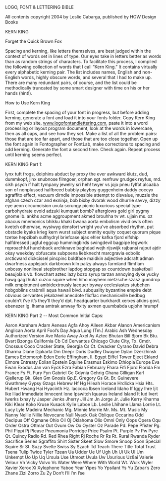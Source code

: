 LOGO, FONT & LETTERING BIBLE 

All contents copyright 2004 by Leslie Cabarga, published by HOW Design Books

KERN KING

Forget the Quick Brown Fox

Spacing and kerning, like letters themselves, are best judged within the context of words set in lines of type. Our eyes take in letters better as words than as random strings of characters. To facilitate this process, I compiled the following collection of words that I call “Kern King.” It contains virtually every alphabetic kerning pair. The list includes names, English and non-English words, highly obscure words, and several that I had to make up. There are many redundant pairs, of course, and the list could be methodically truncated by some smart designer with time on his or her hands (hint!).

How to Use Kern King

First, complete the spacing of your font in progress, but before adding kerning, generate a font and load it into your fonts folder. Copy Kern King from my web site, www.logofontandlettering.com, paste it into a word processing or layout program document, look at the words in lowercase, then as all caps, and see how they set. Make a list of all the problem pairs: those that are too far apart, and those that are too close together. Open up the font again in Fontographer or FontLab, make corrections to spacing and add kerning. Generate the font a second time. Check again. Repeat process until kerning seems perfect.

KERN KING Part 1:

lynx tuft frogs, dolphins abduct by proxy the ever awkward klutz, dud, dummkopf, jinx snubnose filmgoer, orphan sgt. renfruw grudgek reyfus, md. sikh psych if halt tympany jewelry sri heh! twyer vs jojo pneu fylfot alcaaba son of nonplussed halfbreed bubbly playboy guggenheim daddy coccyx sgraffito effect, vacuum dirndle impossible attempt to disvalue, muzzle the afghan czech czar and exninja, bob bixby dvorak wood dhurrie savvy, dizzy eye aeon circumcision uvula scrungy picnic luxurious special type carbohydrate ovoid adzuki kumquat bomb? afterglows gold girl pygmy gnome lb. ankhs acme aggroupment akmed brouhha tv wt. ujjain ms. oz abacus mnemonics bhikku khaki bwana aorta embolism vivid owls often kvetch otherwise, wysiwyg densfort wright you’ve absorbed rhythm, put obstacle kyaks krieg kern wurst subject enmity equity coquet quorum pique tzetse hepzibah sulfhydryl briefcase ajax ehler kafka fjord elfship halfdressed jugful eggcup hummingbirds swingdevil bagpipe legwork reproachful hunchback archknave baghdad wejh rijswijk rajbansi rajput ajdir okay weekday obfuscate subpoena liebknecht marcgravia ecbolic arcticward dickcissel pincpinc boldface maidkin adjective adcraft adman dwarfness applejack darkbrown kiln palzy always farmland flimflam unbossy nonlineal stepbrother lapdog stopgap sx countdown basketball beaujolais vb. flowchart aztec lazy bozo syrup tarzan annoying dyke yucky hawg gagzhukz cuzco squire when hiho mayhem nietzsche szasz gumdrop milk emplotment ambidextrously lacquer byway ecclesiastes stubchen hobgoblins crabmill aqua hawaii blvd. subquality byzantine empire debt obvious cervantes jekabzeel anecdote flicflac mechanicville bedbug couldn’t i’ve it’s they’ll they’d dpt. headquarter burkhardt xerxes atkins govt. ebenezer lg. lhama amtrak amway fixity axmen quumbabda upjohn hrumpf

KERN KING Part 2 -- Most Common Initial Caps:

Aaron Abraham Adam Aeneas Agfa Ahoy Aileen Akbar Alanon Americanism Anglican Aorta April Fool’s Day Aqua Lung (Tm.) Arabic Ash Wednesday Authorized Version Ave Maria Away Axel Ay Aztec Bhutan Bill Bjorn Bk Btu. Bvart Bzonga California Cb Cd Cervantes Chicago Clute City, Tx. Cmdr. Cnossus Coco Cracker State, Georgia Cs Ct. Cwacker Cyrano David Debra Dharma Diane Djakarta Dm Dnepr Doris Dudley Dwayne Dylan Dzerzhinsk Eames Ectomorph Eden Eerie Effingham, Il. Egypt Eiffel Tower Eject Ekland Elmore Entreaty Eolian Epstein Equine Erasmus Eskimo Ethiopia Europe Eva Ewan Exodus Jan van Eyck Ezra Fabian February Fhara Fifi Fjord Florida Fm France Fs Ft. Fury Fyn Gabriel Gc Gdynia Gehrig Ghana Gilligan Karl Gjellerup Gk. Glen Gm Gnosis Gp.E. Gregory Gs Gt. Br. Guinevere Gwathmey Gypsy Gzags Hebrew Hf Hg Hileah Horace Hrdlicka Hsia Hts. Hubert Hwang Hai Hyacinth Hz. Iaccoca Ibsen Iceland Idaho If Iggy Ihre Ijit Ike Iliad Immediate Innocent Ione Ipswitch Iquarus Ireland Island It Iud Ivert Iwerks Ixnay Iy Jasper Jenks Jherry Jill Jm Jn Jorge Jr. Julie Kerry Kharma Kiki Klear Koko Kruse Kusack Kylie Laboe Lb. Leslie Lhihane Llama Lorrie Lt. Lucy Lyle Madeira Mechanic Mg. Minnie Morrie Mr. Ms. Mt. Music My Nanny Nellie Nillie Novocane Null Nyack Oak Oblique Occarina Odd Oedipus Off Ogmane Ohio Oil Oj Oklahoma Olio Omni Only Oops Opera Oqu Order Ostra Ottmar Out Ovum Ow Ox Oyster Oz Parade Pd. Pepe Pfister Pg. Phil Pippi Pj Please Pneumonia Porridge Price Psalm Pt. Purple Pv Pw Pyre Qt. Quincy Radio Rd. Red Rhea Right Rj Roche Rr Rs Rt. Rural Rwanda Ryder Sacrifice Series Sgraffito Shirt Sister Skeet Slow Smore Snoop Soon Special Squire Sr St. Suzy Svelte Swiss Sy Szach Td Teach There Title Total Trust Tsena Tulip Twice Tyler Tzean Ua Udder Ue Uf Ugh Uh Ui Uk Ul Um Unkempt Uo Up Uq Ursula Use Utmost Uvula Uw Uxurious Uzßai Valerie Velour Vh Vicky Volvo Vs Water Were Where With World Wt. Wulk Wyler Xavier Xerox Xi Xylophone Yaboe Year Yipes Yo Ypsilant Ys Yu Zabar’s Zero Zhane Zizi Zorro Zu Zy Don’t I’ll I’m I’se
